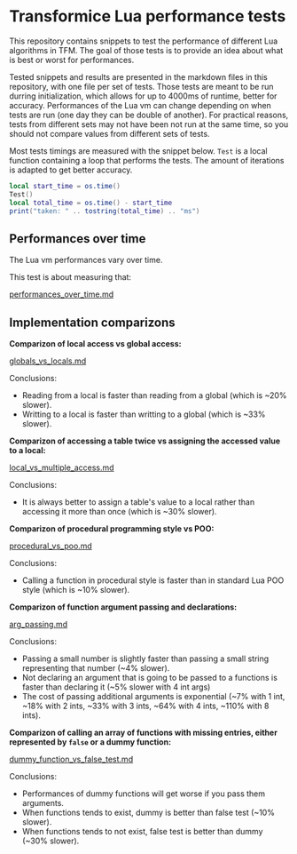 # Transformice Lua performance tests

This repository contains snippets to test the performance of different Lua algorithms in TFM.
The goal of those tests is to provide an idea about what is best or worst for performances.

Tested snippets and results are presented in the markdown files in this repository, with one file per set of tests.
Those tests are meant to be run durring initialization, which allows for up to 4000ms of runtime, better for accuracy.
Performances of the Lua vm can change depending on when tests are run (one day they can be double of another).
For practical reasons, tests from different sets may not have been not run at the same time, so you should not compare values from different sets of tests.

Most tests timings are measured with the snippet below.
`Test` is a local function containing a loop that performs the tests.
The amount of iterations is adapted to get better accuracy.
```lua
local start_time = os.time()
Test()
local total_time = os.time() - start_time
print("taken: " .. tostring(total_time) .. "ms")
```



## Performances over time

The Lua vm performances vary over time.

This test is about measuring that:

[performances_over_time.md](./performances_over_time.md)



## Implementation comparizons

**Comparizon of local access vs global access:**

[globals_vs_locals.md](./globals_vs_locals.md)

Conclusions:
 - Reading from a local is faster than reading from a global (which is ~20% slower).
 - Writting to a local is faster than writting to a global (which is ~33% slower).


**Comparizon of accessing a table twice vs assigning the accessed value to a local:**

[local_vs_multiple_access.md](./local_vs_multiple_access.md)

Conclusions: 
 - It is always better to assign a table's value to a local rather than accessing it more than once (which is ~30% slower).


**Comparizon of procedural programming style vs POO:**

[procedural_vs_poo.md](./procedural_vs_poo.md)

Conclusions: 
 - Calling a function in procedural style is faster than in standard Lua POO style (which is ~10% slower).


**Comparizon of function argument passing and declarations:**

[arg_passing.md](./arg_passing.md)

Conclusions:
 - Passing a small number is slightly faster than passing a small string representing that number (~4% slower).
 - Not declaring an argument that is going to be passed to a functions is faster than declaring it (~5% slower with 4 int args)
 - The cost of passing additional arguments is exponential (~7% with 1 int, ~18% with 2 ints, ~33% with 3 ints, ~64% with 4 ints, ~110% with 8 ints).


**Comparizon of calling an array of functions with missing entries, either represented by `false` or a dummy function:**

[dummy_function_vs_false_test.md](./dummy_function_vs_false_test.md)

Conclusions:
 - Performances of dummy functions will get worse if you pass them arguments.
 - When functions tends to exist, dummy is better than false test (~10% slower).
 - When functions tends to not exist, false test is better than dummy (~30% slower).



